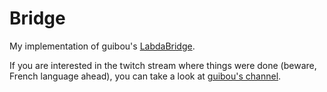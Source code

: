 # Bridge

My implementation of guibou's [LabdaBridge](https://github.com/guibou/LambdaBridge).

If you are interested in the twitch stream where things were done (beware, French language ahead), you can take a look at [guibou's channel](https://www.twitch.tv/flyingguibou).
